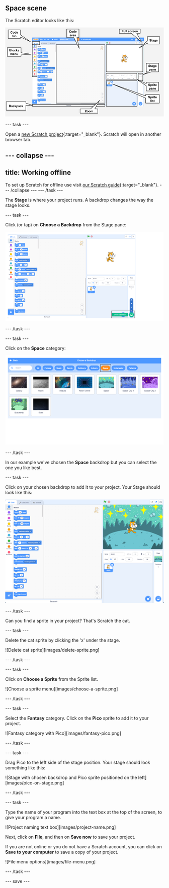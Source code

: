 ## Space scene

The Scratch editor looks like this:

![Scratch editor with Stage, code area and sprite list labelled](images/scratch-interface.png)

--- task ---

Open a [new Scratch project](http://rpf.io/scratch-new){:target="_blank"}. Scratch will open in another browser tab. 

--- collapse ---
---
title: Working offline
---
To set up Scratch for offline use visit [our Scratch guide](https://learning-admin.raspberrypi.org/en/projects/getting-started-scratch/1){:target="_blank"}.
--- /collapse ---
--- /task ---

The **Stage** is where your project runs. A backdrop changes the way the stage looks.

--- task ---

Click (or tap) on **Choose a Backdrop** from the Stage pane:

![Scratch editor showing Choose a Backdrop selected in the bottom right corner](images/choose-a-backdrop.png)

--- /task ---

--- task ---

Click on the **Space** category:

![The backdrops gallery with space category selected](images/space-backdrops.png)

--- /task ---

In our example we've chosen the **Space** backdrop but you can select the one you like best.

--- task ---

Click on your chosen backdrop to add it to your project. Your Stage should look like this:

![Scratch editor with the space backdrop added](images/inserted-backdrop.png)

--- /task ---

Can you find a sprite in your project? That's Scratch the cat. 

--- task ---

Delete the cat sprite by clicking the 'x' under the stage.

![Delete cat sprite][images/delete-sprite.png] 

--- /task ---

--- task ---

Click on **Choose a Sprite** from the Sprite list.

![Choose a sprite menu][images/choose-a-sprite.png] 

--- /task ---

--- task ---

Select the **Fantasy** category. Click on the **Pico** sprite to add it to your project.

![Fantasy category with Pico][images/fantasy-pico.png] 

--- /task ---

--- task ---

Drag Pico to the left side of the stage position. Your stage should look something like this:

![Stage with chosen backdrop and Pico sprite positioned on the left][images/pico-on-stage.png] 

--- /task ---

--- task ---

Type the name of your program into the text box at the top of the screen, to give your program a name.

![Project naming text box][images/project-name.png] 

Next, click on **File**, and then on **Save now** to save your project.

If you are not online or you do not have a Scratch account, you can click on **Save to your computer** to save a copy of your project.

![File menu options][images/file-menu.png] 

--- /task ---

--- save ---
